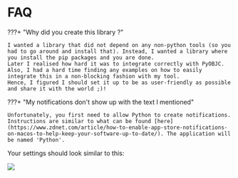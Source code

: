 # FAQ
???+ "Why did you create this library ?"

    I wanted a library that did not depend on any non-python tools (so you had to go around and install that). Instead, I wanted a library where you install the pip packages and you are done.
    Later I realised how hard it was to integrate correctly with PyOBJC. Also, I had a hard time finding any examples on how to easily integrate this in a non-blocking fashion with my tool. 
    Hence, I figured I should set it up to be as user-friendly as possible and share it with the world ;)!


???+ "My notifications don't show up with the text I mentioned"

    Unfortunately, you first need to allow Python to create notifications. Instructions are similar to what can be found [here](https://www.zdnet.com/article/how-to-enable-app-store-notifications-on-macos-to-help-keep-your-software-up-to-date/). The application will be named 'Python'.


Your settings should look similar to this:

![](img/enable-notifications.png)
        
